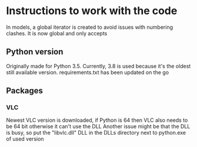 # Instructions to work with the code
In models, a global iterator is created to avoid issues with numbering clashes. It is now global and only accepts 

## Python version
Originally made for Python 3.5. Currently, 3.8 is used because it's the oldest still available version.
requirements.txt has been updated on the go 

## Packages

### VLC
Newest VLC version is downloaded, if Python is 64 then VLC also needs to be 64 bit otherwise it can't use the DLL
Another issue might be that the DLL is busy, so put the "libvlc.dll" DLL in the DLLs directory next to python.exe of used version